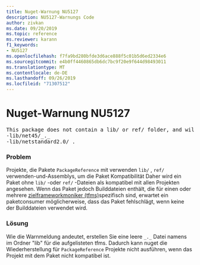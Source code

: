 ```yaml
---
title: Nuget-Warnung NU5127
description: NU5127-Warnungs Code
author: zivkan
ms.date: 09/20/2019
ms.topic: reference
ms.reviewer: karann
f1_keywords:
- NU5127
ms.openlocfilehash: f7fa9bd280bfde3d6ace888f5c01b5d6ed2334e6
ms.sourcegitcommit: e4b0ff4460865db6dc7bc9f20e9f644d98493011
ms.translationtype: MT
ms.contentlocale: de-DE
ms.lasthandoff: 09/26/2019
ms.locfileid: "71307512"
---
```

# <a name="nuget-warning-nu5127"></a>Nuget-Warnung NU5127

<pre>This package does not contain a lib/ or ref/ folder, and will therefore be treated as compatible for all frameworks. Since framework specific files were found under the build/ directory for net45, netstandard2.0, consider creating the following empty files to correctly narrow the compatibility of the package:
-lib/net45/_._
-lib/netstandard2.0/_._</pre>

### <a name="issue"></a>Problem

Projekte, die Pakete `PackageReference` mit verwenden `lib/` , `ref/` verwenden-und-Assemblys, um die Paket Kompatibilität Daher wird ein Paket ohne `lib/` -oder `ref/` -Dateien als kompatibel mit allen Projekten angesehen. Wenn das Paket jedoch Builddateien enthält, die für einen oder mehrere [zielframeworkmoniker (tfms)](../target-frameworks.md)spezifisch sind, erwartet ein paketconsumer möglicherweise, dass das Paket fehlschlägt, wenn keine der Builddateien verwendet wird.

### <a name="solution"></a>Lösung

Wie die Warnmeldung andeutet, erstellen Sie eine leere `_._` Datei namens im Ordner "lib" für die aufgelisteten tfms. Dadurch kann nuget die Wiederherstellung für `PackageReference` Projekte nicht ausführen, wenn das Projekt mit dem Paket nicht kompatibel ist.
